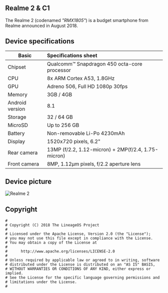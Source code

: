 ## Realme 2 & C1 

The Realme 2 (codenamed _"RMX1805"_) is a budget smartphone from Realme announced in August 2018.

## Device specifications

| Basic                   | Specifications sheet                                        |
| ----------------------- | :---------------------------------------------------------- |
| Chipset                 | Qualcomm™ Snapdragon 450 octa-core processor                 |
| CPU                     | 8x ARM Cortex A53, 1.8GHz                                   |
| GPU                     | Adreno 506, Full HD 1080p 30fps                             |
| Memory                  | 3GB / 4GB                                                   |
| Android version         | 8.1                                                         |
| Storage                 | 32 / 64 GB                                                  |
| MicroSD                 | Up to 256 GB                                                |
| Battery                 | Non-removable Li-Po 4230mAh                                 |
| Display                 | 1520x720 pixels, 6.2"                                       |
| Rear camera             | 13MP (f/2.2, 1.12-micron) + 2MP(f/2.4, 1.75-micron)         |
| Front camera            | 8MP, 1.12μm pixels, f/2.2 aperture lens                     |


## Device picture

![Realme 2](https://androidjunglee.com/wp-content/uploads/2018/08/vlcsnap-2018-08-28-17h45m49s127.png)

## Copyright

```
#
# Copyright (C) 2018 The LineageOS Project
#
# Licensed under the Apache License, Version 2.0 (the "License");
# you may not use this file except in compliance with the License.
# You may obtain a copy of the License at
#
#      http://www.apache.org/licenses/LICENSE-2.0
#
# Unless required by applicable law or agreed to in writing, software
# distributed under the License is distributed on an "AS IS" BASIS,
# WITHOUT WARRANTIES OR CONDITIONS OF ANY KIND, either express or implied.
# See the License for the specific language governing permissions and
# limitations under the License.
#
